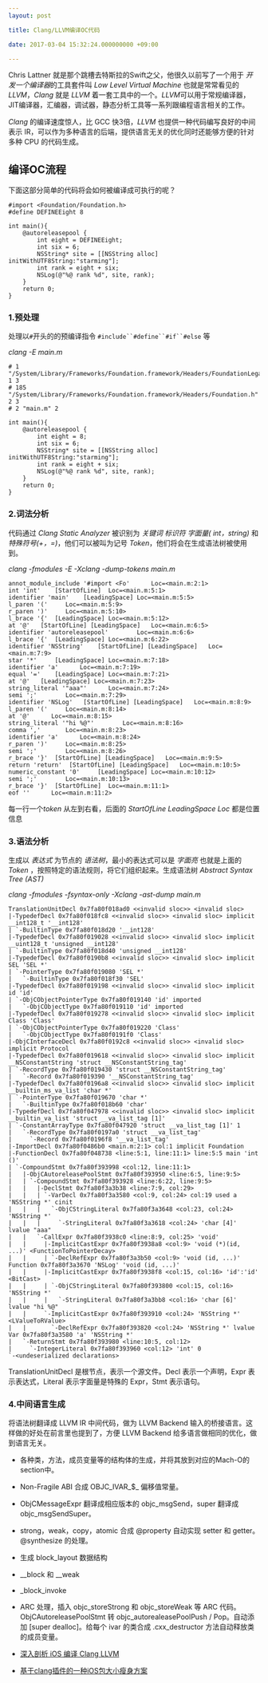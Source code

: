 ```yaml
---
layout: post

title: Clang/LLVM编译OC代码

date: 2017-03-04 15:32:24.000000000 +09:00

---
```


Chris Lattner 就是那个跳槽去特斯拉的Swift之父，他很久以前写了一个用于 *开发一个编译器*的工具套件叫 *Low Level Virtual Machine* 也就是常常看见的 *LLVM*，*Clang* 就是 *LLVM* 着一套工具中的一个。*LLVM*可以用于常规编译器，JIT编译器，汇编器，调试器，静态分析工具等一系列跟编程语言相关的工作。

*Clang* 的编译速度惊人，比 GCC 快3倍，*LLVM* 也提供一种代码编写良好的中间表示 IR，可以作为多种语言的后端，提供语言无关的优化同时还能够方便的针对多种 CPU 的代码生成。

## 编译OC流程
下面这部分简单的代码将会如何被编译成可执行的呢？

```
#import <Foundation/Foundation.h>
#define DEFINEEight 8

int main(){
    @autoreleasepool {
        int eight = DEFINEEight;
        int six = 6;
        NSString* site = [[NSString alloc] initWithUTF8String:"starming"];
        int rank = eight + six;
        NSLog(@"%@ rank %d", site, rank);
    }
    return 0;
}
```
### 1.预处理
处理以`#`开头的的预编译指令 `#include``#define``#if``#else` 等 

*clang -E main.m*

```
# 1 "/System/Library/Frameworks/Foundation.framework/Headers/FoundationLegacySwiftCompatibility.h" 1 3
# 185 "/System/Library/Frameworks/Foundation.framework/Headers/Foundation.h" 2 3
# 2 "main.m" 2

int main(){
    @autoreleasepool {
        int eight = 8;
        int six = 6;
        NSString* site = [[NSString alloc] initWithUTF8String:"starming"];
        int rank = eight + six;
        NSLog(@"%@ rank %d", site, rank);
    }
    return 0;
}
```
### 2.词法分析
代码通过 *Clang Static Analyzer* 被识别为 *关键词* *标识符* *字面量( int，string)* 和 *特殊符号(+，=)*，他们可以被叫为记号 *Token*，他们将会在生成语法树被使用到。

*clang -fmodules -E -Xclang -dump-tokens main.m*

```
annot_module_include '#import <Fo'      Loc=<main.m:2:1>
int 'int'    [StartOfLine]  Loc=<main.m:5:1>
identifier 'main'    [LeadingSpace] Loc=<main.m:5:5>
l_paren '('     Loc=<main.m:5:9>
r_paren ')'     Loc=<main.m:5:10>
l_brace '{'  [LeadingSpace] Loc=<main.m:5:12>
at '@'   [StartOfLine] [LeadingSpace]   Loc=<main.m:6:5>
identifier 'autoreleasepool'        Loc=<main.m:6:6>
l_brace '{'  [LeadingSpace] Loc=<main.m:6:22>
identifier 'NSString'    [StartOfLine] [LeadingSpace]   Loc=<main.m:7:9>
star '*'     [LeadingSpace] Loc=<main.m:7:18>
identifier 'a'      Loc=<main.m:7:19>
equal '='    [LeadingSpace] Loc=<main.m:7:21>
at '@'   [LeadingSpace] Loc=<main.m:7:23>
string_literal '"aaa"'      Loc=<main.m:7:24>
semi ';'        Loc=<main.m:7:29>
identifier 'NSLog'   [StartOfLine] [LeadingSpace]   Loc=<main.m:8:9>
l_paren '('     Loc=<main.m:8:14>
at '@'      Loc=<main.m:8:15>
string_literal '"hi %@"'        Loc=<main.m:8:16>
comma ','       Loc=<main.m:8:23>
identifier 'a'      Loc=<main.m:8:24>
r_paren ')'     Loc=<main.m:8:25>
semi ';'        Loc=<main.m:8:26>
r_brace '}'  [StartOfLine] [LeadingSpace]   Loc=<main.m:9:5>
return 'return'  [StartOfLine] [LeadingSpace]   Loc=<main.m:10:5>
numeric_constant '0'     [LeadingSpace] Loc=<main.m:10:12>
semi ';'        Loc=<main.m:10:13>
r_brace '}'  [StartOfLine]  Loc=<main.m:11:1>
eof ''      Loc=<main.m:11:2>
``` 
每一行一个*token* 从左到右看，后面的 *StartOfLine* *LeadingSpace* *Loc* 都是位置信息
### 3.语法分析
生成以 *表达式* 为节点的 *语法树*，最小的表达式可以是 *字面亮* 也就是上面的*Token* ，按照特定的语法规则，将它们组织起来。生成语法树 *Abstract Syntax Tree (AST)*

*clang -fmodules -fsyntax-only -Xclang -ast-dump main.m*

```
TranslationUnitDecl 0x7fa80f018ad0 <<invalid sloc>> <invalid sloc>
|-TypedefDecl 0x7fa80f018fc8 <<invalid sloc>> <invalid sloc> implicit __int128_t '__int128'
| `-BuiltinType 0x7fa80f018d20 '__int128'
|-TypedefDecl 0x7fa80f019028 <<invalid sloc>> <invalid sloc> implicit __uint128_t 'unsigned __int128'
| `-BuiltinType 0x7fa80f018d40 'unsigned __int128'
|-TypedefDecl 0x7fa80f0190b8 <<invalid sloc>> <invalid sloc> implicit SEL 'SEL *'
| `-PointerType 0x7fa80f019080 'SEL *'
|   `-BuiltinType 0x7fa80f018f30 'SEL'
|-TypedefDecl 0x7fa80f019198 <<invalid sloc>> <invalid sloc> implicit id 'id'
| `-ObjCObjectPointerType 0x7fa80f019140 'id' imported
|   `-ObjCObjectType 0x7fa80f019110 'id' imported
|-TypedefDecl 0x7fa80f019278 <<invalid sloc>> <invalid sloc> implicit Class 'Class'
| `-ObjCObjectPointerType 0x7fa80f019220 'Class'
|   `-ObjCObjectType 0x7fa80f0191f0 'Class'
|-ObjCInterfaceDecl 0x7fa80f0192c8 <<invalid sloc>> <invalid sloc> implicit Protocol
|-TypedefDecl 0x7fa80f019618 <<invalid sloc>> <invalid sloc> implicit __NSConstantString 'struct __NSConstantString_tag'
| `-RecordType 0x7fa80f019430 'struct __NSConstantString_tag'
|   `-Record 0x7fa80f019390 '__NSConstantString_tag'
|-TypedefDecl 0x7fa80f0196a8 <<invalid sloc>> <invalid sloc> implicit __builtin_ms_va_list 'char *'
| `-PointerType 0x7fa80f019670 'char *'
|   `-BuiltinType 0x7fa80f018b60 'char'
|-TypedefDecl 0x7fa80f047978 <<invalid sloc>> <invalid sloc> implicit __builtin_va_list 'struct __va_list_tag [1]'
| `-ConstantArrayType 0x7fa80f047920 'struct __va_list_tag [1]' 1 
|   `-RecordType 0x7fa80f0197a0 'struct __va_list_tag'
|     `-Record 0x7fa80f0196f8 '__va_list_tag'
|-ImportDecl 0x7fa80f0486b0 <main.m:2:1> col:1 implicit Foundation
|-FunctionDecl 0x7fa80f048738 <line:5:1, line:11:1> line:5:5 main 'int ()'
| `-CompoundStmt 0x7fa80f393998 <col:12, line:11:1>
|   |-ObjCAutoreleasePoolStmt 0x7fa80f393950 <line:6:5, line:9:5>
|   | `-CompoundStmt 0x7fa80f393928 <line:6:22, line:9:5>
|   |   |-DeclStmt 0x7fa80f3a3b38 <line:7:9, col:29>
|   |   | `-VarDecl 0x7fa80f3a3580 <col:9, col:24> col:19 used a 'NSString *' cinit
|   |   |   `-ObjCStringLiteral 0x7fa80f3a3648 <col:23, col:24> 'NSString *'
|   |   |     `-StringLiteral 0x7fa80f3a3618 <col:24> 'char [4]' lvalue "aaa"
|   |   `-CallExpr 0x7fa80f3938c0 <line:8:9, col:25> 'void'
|   |     |-ImplicitCastExpr 0x7fa80f3938a8 <col:9> 'void (*)(id, ...)' <FunctionToPointerDecay>
|   |     | `-DeclRefExpr 0x7fa80f3a3b50 <col:9> 'void (id, ...)' Function 0x7fa80f3a3670 'NSLog' 'void (id, ...)'
|   |     |-ImplicitCastExpr 0x7fa80f3938f8 <col:15, col:16> 'id':'id' <BitCast>
|   |     | `-ObjCStringLiteral 0x7fa80f393800 <col:15, col:16> 'NSString *'
|   |     |   `-StringLiteral 0x7fa80f3a3bb8 <col:16> 'char [6]' lvalue "hi %@"
|   |     `-ImplicitCastExpr 0x7fa80f393910 <col:24> 'NSString *' <LValueToRValue>
|   |       `-DeclRefExpr 0x7fa80f393820 <col:24> 'NSString *' lvalue Var 0x7fa80f3a3580 'a' 'NSString *'
|   `-ReturnStmt 0x7fa80f393980 <line:10:5, col:12>
|     `-IntegerLiteral 0x7fa80f393960 <col:12> 'int' 0
`-<undeserialized declarations>

```
TranslationUnitDecl 是根节点，表示一个源文件。Decl 表示一个声明，Expr 表示表达式，Literal 表示字面量是特殊的 Expr，Stmt 表示语句。

### 4.中间语言生成
将语法树翻译成 LLVM IR 中间代码，做为 LLVM Backend 输入的桥接语言。这样做的好处在前言里也提到了，方便 LLVM Backend 给多语言做相同的优化，做到语言无关。

+ 各种类，方法，成员变量等的结构体的生成，并将其放到对应的Mach-O的section中。
+ Non-Fragile ABI 合成 OBJC_IVAR_$_ 偏移值常量。
+ ObjCMessageExpr 翻译成相应版本的 objc_msgSend，super 翻译成 objc_msgSendSuper。
+ strong，weak，copy，atomic 合成 @property 自动实现 setter 和 getter。
@synthesize 的处理。
+ 生成 block_layout 数据结构
+ __block 和 __weak
+ _block_invoke
+ ARC 处理，插入 objc_storeStrong 和 objc_storeWeak 等 ARC 代码。
 ObjCAutoreleasePoolStmt 转 objc_autorealeasePoolPush / Pop。自动添加 [super dealloc]。给每个 ivar 的类合成 .cxx_destructor 方法自动释放类的成员变量。


+ [深入剖析 iOS 编译 Clang LLVM](https://github.com/ming1016/study/wiki/深入剖析-iOS-编译-Clang---LLVM)
+ [基于clang插件的一种iOS包大小瘦身方案](http://mp.weixin.qq.com/s?__biz=MzA3ODg4MDk0Ng==&mid=2651112856&idx=1&sn=b2c74c62a10b4c9a4e7538d1ad7eb739)
